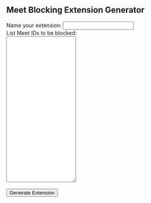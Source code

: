 <html>
<head>
<title>Butcher Block Extension Builder</title>

<script src="https://ajax.googleapis.com/ajax/libs/jquery/3.5.1/jquery.min.js"></script>
<script src="jszip.min.js"></script>
<script src="FileSaver.min.js"></script>
<script>
function handleClick() {
  $.getJSON('manifest_template.json', function(manifest) {
    $.getJSON('rule_template.json', function(rule) {
      var ext_name = document.getElementById('ext_name').value;
      var meet_ids = document.getElementById('meet_ids').value.split('\n');
      manifest.name = ext_name;
      var nowd = new Date();
      var year = nowd.getUTCFullYear().toString();
      var month = (nowd.getUTCMonth() + 1).toString().padStart(2, "0");
      var dom = nowd.getUTCDate().toString().padStart(2, "0");
      var hour = nowd.getUTCHours().toString().padStart(2, "0");
      var minutes = nowd.getUTCMinutes().toString().padStart(2, "0");
      var seconds = nowd.getUTCSeconds().toString().padStart(2, "0");
      var ver_str = `${year}.${month}${dom}.${hour}.${minutes}${seconds}`;
      manifest.version = ver_str;
      var rules = [];
      var this_rule;
      var meet_id;
      var meet_regex;
      var this_rule;
      for(var i = 0;i < meet_ids.length;i++) {
        meet_id = meet_ids[i];
        meet_id = meet_id.replace(/-/g, '');
        meet_id = meet_id.toLowerCase();
        if (meet_id.length != 10) {
          continue;
        }
        meet_regex = `(?i)${meet_id.substring(0, 3)}[-]?${meet_id.substring(3, 7)}[-]?${meet_id.substring(7, 10)}`;
        this_rule = $.extend( true, {}, rule);
        this_rule["condition"]["regexFilter"] = meet_regex;
        this_rule["id"] = i + 1;
        console.log(this_rule);
        rules.push(this_rule);
      }
      var zip = new JSZip();
      zip.file("manifest.json", JSON.stringify(manifest, null, 2));
      zip.file("rules.json", JSON.stringify(rules, null, 2));
      zip.generateAsync({type:"blob"}).then(function(content) {
        saveAs(content, "example.zip");
      });
    });
  });
}

</script>
</head>
<body>
  <h2>Meet Blocking Extension Generator</h2>
<form name="exdetails" method="post" onSubmit="handleClick(); return false">
        Name your extension: <input type="text" id="ext_name" name="ext_name"><br>
        List Meet IDs to be blocked:<br>
        <textarea id="meet_ids" name="meet_ids" rows="25" cols="20"></textarea><br>
        <br>
        <input name="Submit"  type="submit" value="Generate Extension" />
</form>

</body>
